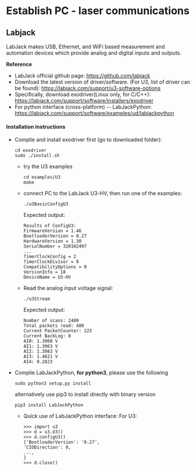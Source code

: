 # Establish PC - laser communications

## Labjack 

LabJack makes USB, Ethernet, and WiFi based measurement and automation
devices which provide analog and digital inputs and outputs.

__Reference__
- LabJack official github page: https://github.com/labjack
- Download the latest version of driver/software. (For U3, list of driver can be found): https://labjack.com/support/u3-software-options
- Specifically, download exodriver(Linux only, for C/C++): https://labjack.com/support/software/installers/exodriver
- For python interface (cross-platform) -- LabJackPython: https://labjack.com/support/software/examples/ud/labjackpython


#### Installation instructions
- Complie and install exodriver first (go to downloaded folder): 
  ```
  cd exodriver
  sudo ./install.sh
  ```
  - try the U3 examples
    ``` 
    cd examples/U3
    make
    ```
  - connect PC to the LabJack U3-HV, then run one of the examples:
    ```
    ./u3BasicConfigU3
    ```
    Expected output:
    ```text
    Results of ConfigU3:
    FirmwareVersion = 1.46
    BootloaderVersion = 0.27
    HardwareVersion = 1.30
    SerialNumber = 320102497
    ...
    TimerClockConfig = 2
    TimerClockDivisor = 0
    CompatibilityOptions = 0
    VersionInfo = 18
    DeviceName = U3-HV
    ```
  - Read the analog input voltage signal:
    ```
    ./u3Stream
    ```
    Expected output:
    ```text
    Number of scans: 2400
    Total packets read: 480
    Current PacketCounter: 223
    Current BackLog: 0
    AI0: 1.3960 V
    AI1: 1.3963 V
    AI2: 1.3983 V
    AI3: 1.4021 V
    AI4: 0.2823 
    ```

- Complie LabJackPython, __for python3__, please use the following
  ```
  sudo python3 setup.py install
  ```
  alternatively use pip3 to install directly with binary version
  ```
  pip3 install LabJackPython
  ```
  - Quick use of LabJackPython interface:
    For U3:
    ```
    >>> import u3
    >>> d = u3.U3()
    >>> d.configU3()
    {'BootloaderVersion': '0.27',
    'CIODirection': 0,
    ...,
    }
    >>> d.close()
    ```

